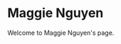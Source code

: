 <html>
  <head>
    <title>Maggie's GitHub.io</title>
    <script src="https://cdn.jsdelivr.net/npm/p5@1.11.1/lib/p5.min.js"></script> 
  </head>
  
  <body>
    <h1>Maggie Nguyen</h1>
    <p>Welcome to Maggie Nguyen's page.</p>
    <script>
//Maggie Nguyen - Rainbow Squares 
let userInput = ""; //stores input 

function setup() {
  createCanvas(1000, 1000); //1000x1000 square canvas
  background(225); //white background
  userInput = prompt("Hello, welcome to Maggie's Website. Please enter your name for personalization:");
}

function draw() {
  background(225); //sets background to white 

  const r = color(255, 0, 0); //red using RGB 
  const o = color(255, 165, 0); //orange 
  const y = color(255, 255, 0); //yellow
  const g = color(0, 255, 0); //green 
  const b = color(0, 0, 255); //blue 
  const p = color(128, 0, 128); //purple 

  
  fill(255);
  rect(0, 0, 1000, 1000); //side to side, up down, width, length 
  fill(r); 
  rect(25, 25, 950, 950);
  fill(o);
  rect(50, 50, 900, 900);
  fill(y);
  rect(75, 75, 850, 850);
  fill(g);
  rect(100, 100, 800, 800);
  fill(b);
  rect(125, 125, 750, 750);
  fill(p);
  rect(150, 150, 700, 700);
  fill(r); 
  rect(175, 175, 650, 650);
  fill(o);
  rect(200, 200, 600, 600);
  fill(y);
  rect(225, 225, 550, 550);
  fill(g);
  rect(250, 250, 500, 500);
  fill(b);
  rect(275, 275, 450, 450);
  fill(p);
  rect(300, 300, 400, 400);
  fill(r); 
  rect(325, 325, 350, 350);
  fill(o);
  rect(350, 350, 300, 300);
  fill(y);
  rect(375, 375, 250, 250);
  fill(g);
  rect(400, 400, 200, 200);
  fill(b);
  rect(425, 425, 150, 150);
  fill(p);
  rect(450, 450, 100, 100);
  fill(r); 
  rect(475, 475, 50, 50);
  fill(o);
  rect(488, 488, 25, 25);

  if (frameCount % 2 === 0) {
    fill(random(255), random(255), random(255)); //random colors
  } else {
    fill(255); //white text
  }

    textAlign(CENTER, CENTER);

  if (userInput) {
    textSize(60);
    text("HELLO " + userInput.toUpperCase(), width / 2, height / 2 - 30);
    
    textSize(28);
    text("Please download the TouchDesigner file", width / 2, height / 2 + 40);
  } else {
    textSize(60);
    text("HELLO USER", width / 2, height / 2 - 30);

    textSize(28);
    text("Please download the TouchDesigner file", width / 2, height / 2 + 40);
  }

} //end of Rainbow Squares


    </script>
  </body>
</html>
